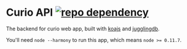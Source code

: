 # Curio API [![repo dependency](https://david-dm.org/CuriousityChina/curio-api.png)](https://david-dm.org/CuriousityChina/curio-api)

The backend for curio web app, built with [koajs](http://koajs.com/) and [jugglingdb](https://npmjs.org/package/jugglingdb).

You'll need `node --harmony` to run this app, which means `node >= 0.11.7`.
